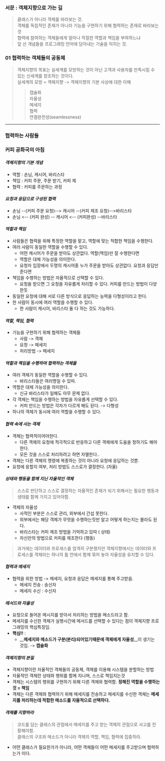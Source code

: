 ### 서문 : 객체지향으로 가는 길
>클래스가 아니라 객체를 바라보는 것.</br>
>객체를 독립적인 존재가 아니라 기능을 구현하기 위해 협력하는 존재로 바라보는 것</br>
>협력에 참여하는 객체들에게 얼마나 적절한 역할과 책임을 부여하느냐</br>
>앞 선 개념들을 프로그래밍 언어에 담아내는 기술을 익히는 것.



### 01 협력하는 객체들의 공동체
>객체지향의 목표는 실세계를 모방하는 것이 아닌 고객과 사용자를 만족시킬 수 있는 신세계를 창조하는 것이다.</br>
>실세계의 모방 = 객체지향 -> 객체지향의 기본 사상에 대한 이해
>>캡슐화</br>
>>자율성</br>
>>메세지</br>
>>협력</br>
>>연결완전성(seamlessness)</br>

-----------------------------

### 협력하는 사람들
### 커피 공화국의 아침
#### *객체지향의 기본 개념*
- 역할 : 손님, 캐시어, 바리스타
- 책임 : 커피 주문, 주문 받기, 커피 제
- 협력 : 커피를 주문하는 과정 

#### *요청과 응답으로 구성된 협력*
- 손님 --(커피 주문 요청)--> 캐시어 --(커피 제조 요청)-->바리스타
- 손님 <-- (커피 완성) -- 캐시어 <-- (커피완성) --바리스타

#### *역할과 책임*
- 사람들은 협력을 위해 특정한 역할을 맡고, 역할에 맞는 적합한 책임을 수행한다.
- 여러 사람이 동일한 역할을 수행할 수 있다.
  - 어떤 캐시어가 주문을 받아도 상관없다. 역할(책임)만 잘 수행한다면
  - 역할은 대체 가능성을 의미한다.
  - 요청자 입장에서 두명의 캐시어중 누가 주문을 받아도 상관없다. 요청과 응답만 준다면 
- 책임을 수행하는 방법은 자율적으로 선택할 수 있다.
  - 요청을 받으면 그 요청을 자유롭게 처리할 수 있다. 커피를 만드는 방법이 다양한듯 
- 동일한 요청에 대해 서로 다른 방식으로 응답하는 능력을 다형성이라고 한다.
- 한 사람이 동시에 여러 역할을 수행할 수 있다.
  - 한 사람이 캐시어, 바리스타 둘 다 하는 것도 가능하다.


#### *역할, 책임, 협력*
- 기능을 구현하기 위해 협력하는 객체들
  - 사람 -> 객체
  - 요청 -> 메세지
  - 처리방법 -> 메세지


#### *역할과 책임을 수행하며 협력하는 객체들*
- 여러 객체가 동일한 역할을 수행할 수 있다.
  - 바리스타들은 여러명일 수 있따.
- 역할은 대체 가능성을 의미한다.
  - 신규 바리스타가 일해도 아무 문제 없다.
- 각 객체는 책임을 수행하는 방법을 자유롭게 선택할 수 있다.
  - 커피 만드는 방법은 각자가 다르게 해도 된다. -> 다형성
- 하나의 객체가 동시에 여러 역할을 수행할 수 있다.

#### *협력 속에 사는 객체* 
- 객체는 협력적이어야한다. 
  - 다른 객체의 요청에 적극적으로 반응하고 다른 객체에게 도움을 청하기도 해야한다. 
  - 모든 것을 스스로 처리하려고 하면 자멸한다..
- 객체는 다른 객체의 명령에 복종하는 것이 아니라 요청에 응답하는 것뿐.
- 요청에 응할지 여부, 처리 방법도 스스로가 결정한다. (자율)

#### *상태와 행동을 함께 지닌 자율적인 객체*
>스스로 판단하고 스스로 결정하는 자율적인 존재가 되기 위해서는 필요한 행동과 생태를 함께 가지고 있어야함.
- 객체의 자율성
  - 사적인 부분은 스스로 관리, 외부에서 간섭 못한다.
  - 외부에서는 해당 객체가 무엇을 수행하는짓만 알고 어떻게 하는지는 몰라도 된다.
  - 바리스타는 커피 제조 방법을 기억하고 있따 ( 상태)
  - 자신만의 방법으로 커피를 제조한다 (행동)
> 과거에는 데이터와 프로세스를 엄격히 구분했지만 객체지향에서는 데이터와 프로세스를 객체라는 하나의 틀 안에서 함께 묶어 놓아 자율성을 유지할 수 있다.

#### *협력과 메세지*
- 협력을 위한 방법 -> 메세지, 요청과 응답은 메세지를 통해 주고받음.
  - 메세지 전송 : 송신자
  - 메세지 수신 : 수신자

#### *메서드와 자율성*
- 요청으로 들어온 메시지를 받아서 처리하는 방법을 메소드라고 함.
- 메세지를 수신한 객체가 실행시간에 메서드를 선택할 수 있다는 점이 객체지향 프로그래밍의 핵심특징임.
- **핵심!!** : 
  - __**메세지와 메소드가 구분(분리)되어있기때문에 객체에게 자율성**__이 생기는 것임.  -> __캡슐화__

#### *객체지향의 본질*
- 객체지향이란 자율적인 객체들의 공동체, 객체를 이용해 시스템을 분할하는 방법
- 자율적인 객체란 상태와 행위를 함께 지니며, 스스로 책임지는것
- 객체는 시스템의 행위를 구현하기 위해 다른 객체와 협력함. **정해진 역할을 수행하는 것 = 책임**
- 객체는 다른 객체와 협력하기 위해 메세지를 전송하고 메세지를 수신한 객체는 **메세지를 처리하는데 적합한 메소드를 자율적으로 선택하다.**

#### *객체를 지향하라*
>코드를 담는 클래스의 관점에서 메세지를 주고 받는 객체의 관점으로 사고를 전황해야함.<br>
>클래스의 구조와 메소드가 아니라 객체의 역할, 책임, 협력에 집중하라.
- 어떤 클래스가 필요한가가 아니라, 어떤 객체들이 어떤 메세지를 주고받으며 협력하는가 이다.


